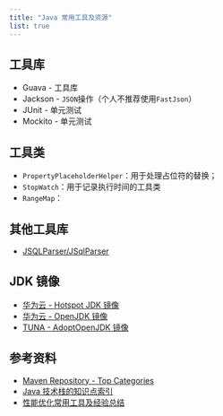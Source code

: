 ```yaml
---
title: "Java 常用工具及资源"
list: true
---
```


## 工具库

- Guava - 工具库
- Jackson - `JSON`操作（个人不推荐使用`FastJson`）
- JUnit - 单元测试
- Mockito - 单元测试

## 工具类

- `PropertyPlaceholderHelper`：用于处理占位符的替换；
- `StopWatch`：用于记录执行时间的工具类
- `RangeMap`：

## 其他工具库

- [JSQLParser/JSqlParser](https://github.com/JSQLParser/JSqlParser)

## JDK 镜像

- [华为云 - Hotspot JDK 镜像](https://repo.huaweicloud.com/java/jdk/)
- [华为云 - OpenJDK 镜像](https://mirrors.huaweicloud.com/openjdk/)
- [TUNA - AdoptOpenJDK 镜像](https://mirrors.tuna.tsinghua.edu.cn/AdoptOpenJDK/)

## 参考资料

- [Maven Repository - Top Categories](https://mvnrepository.com/open-source)
- [Java 技术栈的知识点索引](https://awesome-wiki.github.io/awesome-wiki-java/#/)
- [性能优化常用工具及经验总结](https://mp.weixin.qq.com/s?__biz=MzU4NzU0MDIzOQ==&mid=2247488458&idx=4&sn=a706fd5512dacdb2e07a1d0f7ccefc69&chksm=fdeb21aaca9ca8bc0a6b76b8b3d4551e31bfb2c1baa41f688ec16a65dc2bc49bbe5f1883e66d&token=1983052188&lang=zh_CN#rd)